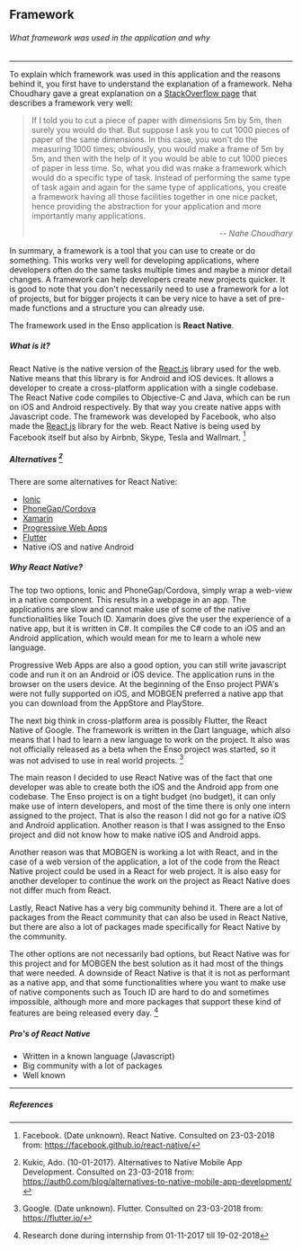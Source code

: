 ## Framework
###### What framework was used in the application and why
---

To explain which framework was used in this application and the reasons behind it, you first have to understand the explanation of a framework. Neha Choudhary gave a great explanation on a [StackOverflow page](https://stackoverflow.com/a/12733126/8301587) that describes a framework very well:

> If I told you to cut a piece of paper with dimensions 5m by 5m, then surely you would do that. But suppose I ask you to cut 1000 pieces of paper of the same dimensions. In this case, you won't do the measuring 1000 times; obviously, you would make a frame of 5m by 5m, and then with the help of it you would be able to cut 1000 pieces of paper in less time. So, what you did was make a framework which would do a specific type of task. Instead of performing the same type of task again and again for the same type of applications, you create a framework having all those facilities together in one nice packet, hence providing the abstraction for your application and more importantly many applications.
>
> <cite style="float: right">-- Nahe Choudhary</cite>
> <br />

In summary, a framework is a tool that you can use to create or do something. This works very well for developing applications, where developers often do the same tasks multiple times and maybe a minor detail changes. A framework can help developers create new projects quicker. It is good to note that you don't necessarily need to use a framework for a lot of projects, but for bigger projects it can be very nice to have a set of pre-made functions and a structure you can already use.

The framework used in the Enso application is **React Native**.

##### What is it?
React Native is the native version of the [React.js](https://reactjs.org) library used for the web. Native means that this library is for Android and iOS devices. It allows a developer to create a cross-platform application with a single codebase. The React Native code compiles to Objective-C and Java, which can be run on iOS and Android respectively. By that way you create native apps with Javascript code. The framework was developed by Facebook, who also made the [React.js](https://reactjs.org) library for the web. React Native is being used by Facebook itself but also by Airbnb, Skype, Tesla and Wallmart. [^1]

##### Alternatives [^2]
There are some alternatives for React Native:
- [Ionic](https://ionicframework.com/)
- [PhoneGap/Cordova](https://cordova.apache.org/)
- [Xamarin](https://www.xamarin.com/)
- [Progressive Web Apps](https://developers.google.com/web/progressive-web-apps/)
- [Flutter](https://flutter.io/)
- Native iOS and native Android

##### Why React Native?
The top two options, Ionic and PhoneGap/Cordova, simply wrap a web-view in a native component. This results in a webpage in an app. The applications are slow and cannot make use of some of the native functionalities like Touch ID. Xamarin does give the user the experience of a native app, but it is written in C#. It compiles the C# code to an iOS and an Android application, which would mean for me to learn a whole new language.

Progressive Web Apps are also a good option, you can still write javascript code and run it on an Android or iOS device. The application runs in the browser on the users device. At the beginning of the Enso project PWA's were not fully supported on iOS, and MOBGEN preferred a native app that you can download from the AppStore and PlayStore.

The next big think in cross-platform area is possibly Flutter, the React Native of Google. The framework is written in the Dart language, which also means that I had to learn a new language to work on the project. It also was not officially released as a beta when the Enso project was started, so it was not advised to use in real world projects. [^3]

The main reason I decided to use React Native was of the fact that one developer was able to create both the iOS and the Android app from one codebase. The Enso project is on a tight budget (no budget), it can only make use of intern developers, and most of the time there is only one intern assigned to the project. That is also the reason I did not go for a native iOS and Android application. Another reason is that I was assigned to the Enso project and did not know how to make native iOS and Android apps.

Another reason was that MOBGEN is working a lot with React, and in the case of a web version of the application, a lot of the code from the React Native project could be used in a React for web project. It is also easy for another developer to continue the work on the project as React Native does not differ much from React.

Lastly, React Native has a very big community behind it. There are a lot of packages from the React community that can also be used in React Native, but there are also a lot of packages made specifically for React Native by the community.

The other options are not necessarily bad options, but React Native was for this project and for MOBGEN the best solution as it had most of the things that were needed. A downside of React Native is that it is not as performant as a native app, and that some functionalities where you want to make use of native components such as Touch ID are hard to do and sometimes impossible, although more and more packages that support these kind of features are being released every day. [^4]

##### Pro's of React Native
- Written in a known language (Javascript)
- Big community with a lot of packages
- Well known

---

##### References
[^1]: Facebook. (Date unknown). React Native. Consulted on 23-03-2018 from: https://facebook.github.io/react-native/
[^2]: Kukic, Ado. (10-01-2017). Alternatives to Native Mobile App Development. Consulted on 23-03-2018 from: https://auth0.com/blog/alternatives-to-native-mobile-app-development/
[^3]: Google. (Date unknown). Flutter. Consulted on 23-03-2018 from: https://flutter.io/
[^4]: Research done during internship from 01-11-2017 till 19-02-2018
